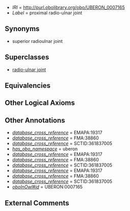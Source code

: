  * *IRI* = http://purl.obolibrary.org/obo/UBERON_0007165
 * *Label* = proximal radio-ulnar joint

## Synonyms

 * superior radioulnar joint

## Superclasses

 * [radio-ulnar joint](../../UBERON/28/UBERON_0001528.md)

## Equivalencies


## Other Logical Axioms


## Other Annotations

 * *[database_cross_reference](../../ef/oboInOwl#hasDbXref.md)* = EMAPA:19317
 * *[database_cross_reference](../../ef/oboInOwl#hasDbXref.md)* = FMA:38860
 * *[database_cross_reference](../../ef/oboInOwl#hasDbXref.md)* = SCTID:361837005
 * *[has_obo_namespace](../../ce/oboInOwl#hasOBONamespace.md)* = uberon
 * *[database_cross_reference](../../ef/oboInOwl#hasDbXref.md)* = EMAPA:19317
 * *[database_cross_reference](../../ef/oboInOwl#hasDbXref.md)* = FMA:38860
 * *[database_cross_reference](../../ef/oboInOwl#hasDbXref.md)* = SCTID:361837005
 * *[database_cross_reference](../../ef/oboInOwl#hasDbXref.md)* = EMAPA:19317
 * *[database_cross_reference](../../ef/oboInOwl#hasDbXref.md)* = FMA:38860
 * *[database_cross_reference](../../ef/oboInOwl#hasDbXref.md)* = SCTID:361837005
 * *[oboInOwl#id](../../id/oboInOwl#id.md)* = UBERON:0007165

## External Comments

